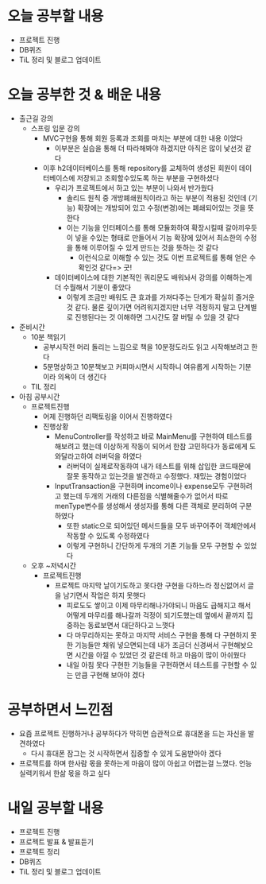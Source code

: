 # 오늘 공부할 내용

- 프로젝트 진행
- DB퀴즈
- TiL 정리 및 블로그 업데이트

# 오늘 공부한 것 & 배운 내용

- 출근길 강의
  - 스프링 입문 강의
    - MVC구현을 통해 회원 등록과 조회를 마치는 부분에 대한 내용 이었다
      - 이부분은 실습을 통해 더 따라해봐야 하겠지만 아직은 많이 낯선것 같다
    - 이후 h2데이터베이스를 통해 repository를 교체하여 생성된 회원이 데이터베이스에 저장되고 조회할수있도록 하는 부분을 구현하셨다
      - 우리가 프로젝트에서 하고 있는 부분이 나와서 반가웠다
        - 솔리드 원칙 중 개방폐쇄원칙이라고 하는 부분이 적용된 것인데 (기능) 확장에는 개방되어 있고 수정(변경)에는 폐쇄되어있는 것을 뜻한다
        - 이는 기능을 인터페이스를 통해 모듈화하여 확장시킬때 갈아끼우듯이 넣을 수있는 형태로 만들어서 기능 확장에 있어서 최소한의 수정을 통해 이루어질 수 있게 만드는 것을 뜻하는 것 같다
          - 이런식으로 이해할 수 있는 것도 이번 프로젝트를 통해 얻은 수확인것 같다=> 굿!
      - 데이터베이스에 대한 기본적인 쿼리문도 배워놔서 강의를 이해하는게 더 수월해서 기분이 좋았다
        - 이렇게 조금만 배워도 큰 효과를 가져다주는 단계가 확실히 즐거운것 같다. 물론 깊이가면 어려워지겠지만 너무 걱정하지 말고 단계별로 진행된다는 것 이해하면 그시간도 잘 버틸 수 있을 것 같다
- 준비시간
  - 10분 책읽기
    - 공부시작전 머리 돌리는 느낌으로 책을 10분정도라도 읽고 시작해보려고 한다
    - 5분명상하고 10분책보고 커피마시면서 시작하니 여유롭게 시작하는 기분이라 의욕이 더 생긴다
  - TIL 정리
- 아침 공부시간
  - 프로젝트진행
    - 어제 진행하던 리팩토링을 이어서 진행하였다
    - 진행상황
      - MenuController를 작성하고 바로 MainMenu를 구현하여 테스트를 해보려고 했는데 이상하게 작동이 되어서 한참 고민하다가 동료에게 도와달라고하여 러버덕을 하였다
        - 러버덕이 실제로작동하여 내가 테스트를 위해 삽입한 코드때문에 잘못 동작하고 있는것을 발견하고 수정했다. 재밌는 경험이었다
      - InputTransaction을 구현하며 income이나 expense모두 구현하려고 했는데 두개의 거래의 다른점을 식별해줄수가 없어서 따로 menType변수를 생성해서 생성자를 통해 다른 객체로 분리하여 구분하였다
        - 또한 static으로 되어있던 메서드들을 모두 바꾸어주어 객체안에서 작동할 수 있도록 수정하였다
        - 이렇게 구현하니 간단하게 두개의 기존 기능들 모두 구현할 수 있었다
  - 오후 ~저녁시간
    - 프로젝트진행
      - 프로젝트 마지막 날이기도하고 못다한 구현을 다하느라 정신없어서 글을 남기면서 작업은 하지 못햇다
        - 피로도도 쌓이고 이제 마무리해나가야되니 마음도 급해지고 해서 어떻게 마무리를 해나갈까 걱정이 되기도했는데 옆에서 끝까지 집중하는 동료보면서 대단하다고 느꼇다
        - 다 마무리하지는 못하고 마지막 서비스 구현을 통해 다 구현하지 못한 기능들만 채워 넣으면되는데 내가 조금더 신경써서 구현해놧으면 시간을 아낄 수 있었던 것 같은데 하고 마음이 많이 아쉬웠다
        - 내일 아침 못다 구현한 기능들을 구현하면서 테스트를 구현할 수 있는 만큼 구현해 보아야 겠다

# 공부하면서 느낀점

- 요즘 프로젝트 진행하거나 공부하다가 막히면 습관적으로 휴대폰을 드는 자신을 발견하였다
  - 다시 휴대폰 잠그는 것 시작하면서 집중할 수 있게 도움받아야 겠다
- 프로젝트를 하며 한사람 몫을 못하는게 마음이 많이 아쉽고 어렵는걸 느꼈다. 언능 실력키워서 한삶 몫을 하고 싶다

# 내일 공부할 내용

- 프로젝트 진행
- 프로젝트 발표 & 발표듣기
- 프로젝트 정리
- DB퀴즈
- TiL 정리 및 블로그 업데이트




